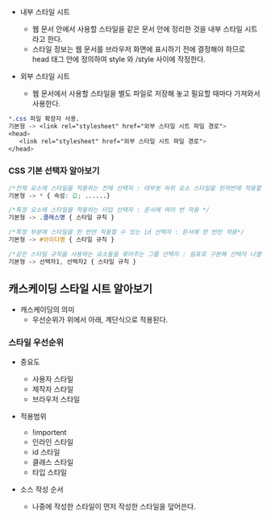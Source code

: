 * 내부 스타일 시트  
  * 웹 문서 안에서 사용할 스타일을 같은 문서 안에 정리한 것을 내부 스타일 시트라고 한다.  
  * 스타일 정보는 웹 문서를 브라우저 화면에 표시하기 전에 결정해야 하므로 head 태그 안에 정의하여 style 와 /style 사이에 작정한다.

* 외부 스타일 시트  
  * 웹 문서에서 사용할 스타일을 별도 파일로 저장해 놓고 필요할 때마다 가져와서 사용한다.  
``` css
*.css 파일 확장자 사용.
기본형 -> <link rel="stylesheet" href="외부 스타일 시트 파일 경로"> 
<head>
   <link rel="stylesheet" href="외부 스타일 시트 파일 경로"> 
</head>
```  

### CSS 기본 선택자 알아보기 
``` css
/*전체 요소에 스타일을 적용하는 전체 선택자 : 대부분 하위 요소 스타일을 한꺼번에 적용할 때 사용.*/
기본형 -> * { 속성: 값; ......}
```
``` css
/*특정 요소에 스타일을 적용하는 타입 선택자 : 문서에 여러 번 적용 */
기본형 -> .클래스명 { 스타일 규칙 }  
```
``` css
/*특정 부분에 스타일을 한 번만 적용할 수 있는 id 선택자 : 문서에 한 번만 적용*/
기본형 -> #아이디명 { 스타일 규칙 }
```
``` css
/*같은 스타일 규칙을 사용하는 요소들을 묶어주는 그룹 선택자 : 쉼표로 구분해 선택자 나열*/
기본형 -> 선택자1, 선택자2 { 스타일 규칙 }  
```  

## 캐스케이딩 스타일 시트 알아보기  
* 캐스케이딩의 의미  
  * 우선순위가 위에서 아래, 계단식으로 적용된다.

### 스타일 우선순위 
* 중요도  
  * 사용자 스타일  
  * 제작자 스타일  
  * 브라우저 스타일
    

* 적용범위  
  * !importent
  * 인라인 스타일
  * id 스타일
  * 클래스 스타일
  * 타입 스타일  

* 소스 작성 순서  
  * 나중에 작성한 스타일이 먼저 작성한 스타일을 덮어쓴다.


